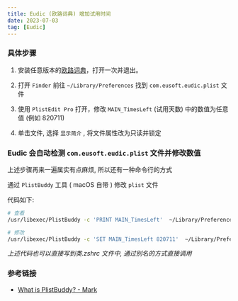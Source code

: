```yaml
---
title: Eudic (欧路词典) 增加试用时间
date: 2023-07-03
tag: [Eudic]
---
```


### 具体步骤

1. 安装任意版本的[欧路词典](http://www.eudic.net/)，打开一次并退出。

2. 打开 `Finder` 前往 `~/Library/Preferences` 找到 `com.eusoft.eudic.plist` 文件

3. 使用 `PlistEdit Pro` 打开，修改 `MAIN_TimesLeft` (试用天数) 中的数值为任意值 (例如 820711)

4. 单击文件, 选择 `显示简介` , 将文件属性改为只读并锁定

### Eudic 会自动检测 `com.eusoft.eudic.plist` 文件并修改数值

上述步骤再来一遍属实有点麻烦, 所以还有一种命令行的方式

通过 `PlistBuddy` 工具 ( macOS 自带 ) 修改 `plist` 文件

代码如下:

```bash
# 查看
/usr/libexec/PlistBuddy -c 'PRINT MAIN_TimesLeft'  ~/Library/Preferences/com.eusoft.eudic.plist

# 修改
/usr/libexec/PlistBuddy -c 'SET MAIN_TimesLeft 820711'  ~/Library/Preferences/com.eusoft.eudic.plist
```

_上述代码也可以直接写到类.zshrc 文件中, 通过别名的方式直接调用_

### 参考链接

- [What is PlistBuddy? - Mark](https://medium.com/@marksiu/what-is-plistbuddy-76cb4f0c262d)
